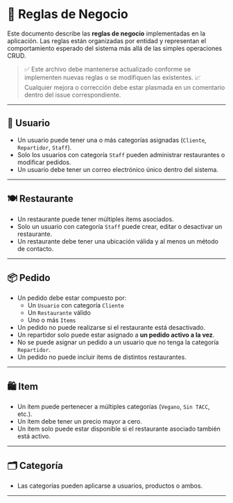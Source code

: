 # 📘 Reglas de Negocio

Este documento describe las **reglas de negocio** implementadas en la aplicación. Las reglas están organizadas por entidad y representan el comportamiento esperado del sistema más allá de las simples operaciones CRUD.

> ✅ Este archivo debe mantenerse actualizado conforme se implementen nuevas reglas o se modifiquen las existentes.
> 📈 Cualquier mejora o corrección debe estar plasmada en un comentario dentro del issue correspondiente.

---

## 👤 Usuario

- Un usuario puede tener una o más categorías asignadas (`Cliente`, `Repartidor`, `Staff`).
- Solo los usuarios con categoría `Staff` pueden administrar restaurantes o modificar pedidos.
- Un usuario debe tener un correo electrónico único dentro del sistema.

---

## 🍽️ Restaurante

- Un restaurante puede tener múltiples ítems asociados.
- Solo un usuario con categoría `Staff` puede crear, editar o desactivar un restaurante.
- Un restaurante debe tener una ubicación válida y al menos un método de contacto.

---

## 📦 Pedido

- Un pedido debe estar compuesto por:
  - Un `Usuario` con categoría `Cliente`
  - Un `Restaurante` válido
  - Uno o más `Items`
- Un pedido no puede realizarse si el restaurante está desactivado.
- Un repartidor solo puede estar asignado a **un pedido activo a la vez**.
- No se puede asignar un pedido a un usuario que no tenga la categoría `Repartidor`.
- Un pedido no puede incluir ítems de distintos restaurantes.

---

## 🛍️ Item

- Un ítem puede pertenecer a múltiples categorías (`Vegano`, `Sin TACC`, etc.).
- Un ítem debe tener un precio mayor a cero.
- Un ítem solo puede estar disponible si el restaurante asociado también está activo.

---

## 🗂️ Categoría

- Las categorías pueden aplicarse a usuarios, productos o ambos.

---
